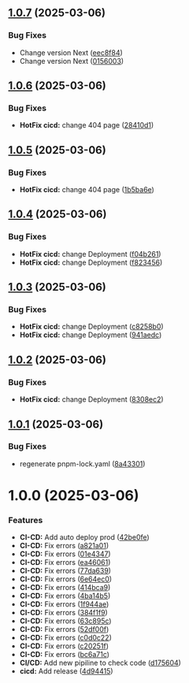 ## [1.0.7](https://github.com/Yooo31/AzioneCatherina/compare/v1.0.6...v1.0.7) (2025-03-06)


### Bug Fixes

* Change version Next ([eec8f84](https://github.com/Yooo31/AzioneCatherina/commit/eec8f84f3c0819efcc13cd6b5590254a8199de90))
* Change version Next ([0156003](https://github.com/Yooo31/AzioneCatherina/commit/0156003ab8b02b08791cc296dae4b2ad0a1cb69a))

## [1.0.6](https://github.com/Yooo31/AzioneCatherina/compare/v1.0.5...v1.0.6) (2025-03-06)


### Bug Fixes

* **HotFix cicd:** change 404 page ([28410d1](https://github.com/Yooo31/AzioneCatherina/commit/28410d19458f8dfdafd116506e7f8916436bd815))

## [1.0.5](https://github.com/Yooo31/AzioneCatherina/compare/v1.0.4...v1.0.5) (2025-03-06)

### Bug Fixes

- **HotFix cicd:** change 404 page ([1b5ba6e](https://github.com/Yooo31/AzioneCatherina/commit/1b5ba6e54a130d476daf7362e0c60b19fefaba27))

## [1.0.4](https://github.com/Yooo31/AzioneCatherina/compare/v1.0.3...v1.0.4) (2025-03-06)

### Bug Fixes

- **HotFix cicd:** change Deployment ([f04b261](https://github.com/Yooo31/AzioneCatherina/commit/f04b26137f01bf011bde94509c8a73e9c2fb3887))
- **HotFix cicd:** change Deployment ([f823456](https://github.com/Yooo31/AzioneCatherina/commit/f823456830dcb39de8188249cf2b2d623c92d356))

## [1.0.3](https://github.com/Yooo31/AzioneCatherina/compare/v1.0.2...v1.0.3) (2025-03-06)

### Bug Fixes

- **HotFix cicd:** change Deployment ([c8258b0](https://github.com/Yooo31/AzioneCatherina/commit/c8258b097cbe471db14cda1443855b44c6d11e2e))
- **HotFix cicd:** change Deployment ([941aedc](https://github.com/Yooo31/AzioneCatherina/commit/941aedcf6f06d3fb27860bce184fa42ce1c78e24))

## [1.0.2](https://github.com/Yooo31/AzioneCatherina/compare/v1.0.1...v1.0.2) (2025-03-06)

### Bug Fixes

- **HotFix cicd:** change Deployment ([8308ec2](https://github.com/Yooo31/AzioneCatherina/commit/8308ec20f1734ab40241b1d471d46e165b000550))

## [1.0.1](https://github.com/Yooo31/AzioneCatherina/compare/v1.0.0...v1.0.1) (2025-03-06)

### Bug Fixes

- regenerate pnpm-lock.yaml ([8a43301](https://github.com/Yooo31/AzioneCatherina/commit/8a433017c1ceaaba430ba4db78bef4dda9c6c350))

# 1.0.0 (2025-03-06)

### Features

- **CI-CD:** Add auto deploy prod ([42be0fe](https://github.com/Yooo31/AzioneCatherina/commit/42be0fe0aa332346999f3683308821170d6c2d23))
- **CI-CD:** Fix errors ([a821a01](https://github.com/Yooo31/AzioneCatherina/commit/a821a0155bdf60993a8f42700114603f0a3f91b2))
- **CI-CD:** Fix errors ([01e4347](https://github.com/Yooo31/AzioneCatherina/commit/01e43474f00b190fd04625a20961f249da77f37f))
- **CI-CD:** Fix errors ([ea46061](https://github.com/Yooo31/AzioneCatherina/commit/ea46061102e4f0d7801ff453965b14beb0994156))
- **CI-CD:** Fix errors ([77da639](https://github.com/Yooo31/AzioneCatherina/commit/77da639c7380d68d46da09839f2a1136fd277ad5))
- **CI-CD:** Fix errors ([6e64ec0](https://github.com/Yooo31/AzioneCatherina/commit/6e64ec06a8ccf5aeda084755b7e7a9e9474d9ba6))
- **CI-CD:** Fix errors ([414bca9](https://github.com/Yooo31/AzioneCatherina/commit/414bca957747a598d4eb7d92e56f44211375d911))
- **CI-CD:** Fix errors ([4ba14b5](https://github.com/Yooo31/AzioneCatherina/commit/4ba14b5f5c4a2784200ceaefe6cf96d61dfabe6d))
- **CI-CD:** Fix errors ([1f944ae](https://github.com/Yooo31/AzioneCatherina/commit/1f944ae56ffd0547b322ee041180477eae89886c))
- **CI-CD:** Fix errors ([384f1f9](https://github.com/Yooo31/AzioneCatherina/commit/384f1f941d04ffffd94bd1b97b704dd58432d9dd))
- **CI-CD:** Fix errors ([63c895c](https://github.com/Yooo31/AzioneCatherina/commit/63c895c7c7a45ca87b44398e96e7a80a3067533f))
- **CI-CD:** Fix errors ([52df00f](https://github.com/Yooo31/AzioneCatherina/commit/52df00f31dc9fc7907feedc6f4d65ec6e85b7604))
- **CI-CD:** Fix errors ([c0d0c22](https://github.com/Yooo31/AzioneCatherina/commit/c0d0c2236191b60fcf7caa5f9ee12529ec77d393))
- **CI-CD:** Fix errors ([c20251f](https://github.com/Yooo31/AzioneCatherina/commit/c20251f4b2bfa0ceb37f8783aee7c53a4e8f42d8))
- **CI-CD:** Fix errors ([bc6a71c](https://github.com/Yooo31/AzioneCatherina/commit/bc6a71c12980dd579226f2518d8bde42a172c388))
- **CI/CD:** Add new pipiline to check code ([d175604](https://github.com/Yooo31/AzioneCatherina/commit/d17560418f311a59b4c7b539e4a494b5819871d6))
- **cicd:** Add release ([4d94415](https://github.com/Yooo31/AzioneCatherina/commit/4d9441550f8a6ea11a22e2818c1c2a606413ac77))
